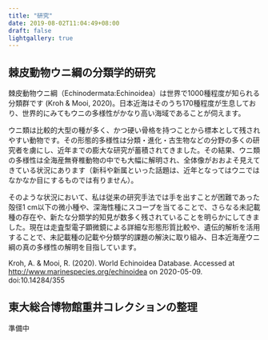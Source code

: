 ```yaml
---
title: "研究"
date: 2019-08-02T11:04:49+08:00
draft: false
lightgallery: true
---
```


## 棘皮動物ウニ綱の分類学的研究

棘皮動物ウニ綱（Echinodermata:Echinoidea）は世界で1000種程度が知られる分類群です (Kroh & Mooi, 2020)。日本近海はそのうち170種程度が生息しており、世界的にみてもウニの多様性がかなり高い海域であることが伺えます。

ウニ類は比較的大型の種が多く、かつ硬い骨格を持つことから標本として残されやすい動物です。その形態的多様性は分類・進化・古生物などの分野の多くの研究者を虜にし、近年までの膨大な研究が蓄積されてきました。その結果、ウニ類の多様性は全海産無脊椎動物の中でも大幅に解明され、全体像がおおよそ見えてきている状況にあります（新科や新属といった話題は、近年となってはウニではなかなか目にするものでは有りません）。

そのような状況において、私は従来の研究手法では手を出すことが困難であった殻径1 cm以下の微小種や、深海性種にスコープを当てることで、さらなる未記載種の存在や、新たな分類学的知見が数多く残されていることを明らかにしてきました。現在は走査型電子顕微鏡による詳細な形態形質比較や、遺伝的解析を活用することで、未記載種の記載や分類学的課題の解決に取り組み、日本近海産ウニ綱の真の多様性の解明を目指しています。

Kroh, A. & Mooi, R. (2020). World Echinoidea Database. Accessed at http://www.marinespecies.org/echinoidea on 2020-05-09. doi:10.14284/355

## 東大総合博物館重井コレクションの整理

準備中
